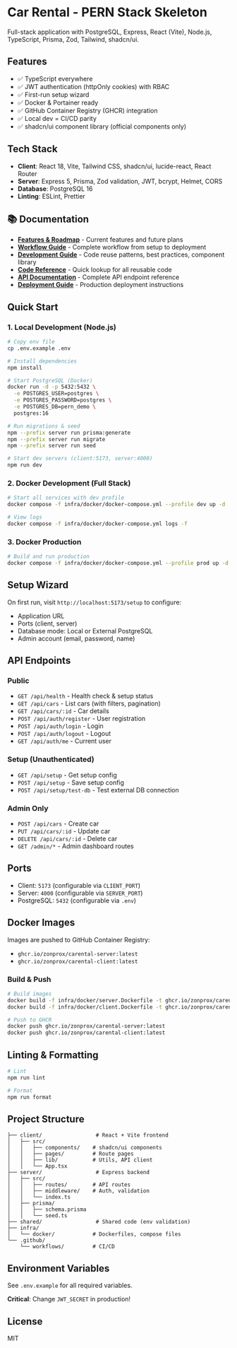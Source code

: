 # Car Rental - PERN Stack Skeleton

Full-stack application with PostgreSQL, Express, React (Vite), Node.js, TypeScript, Prisma, Zod, Tailwind, shadcn/ui.

## Features

- ✅ TypeScript everywhere
- ✅ JWT authentication (httpOnly cookies) with RBAC
- ✅ First-run setup wizard
- ✅ Docker & Portainer ready
- ✅ GitHub Container Registry (GHCR) integration
- ✅ Local dev = CI/CD parity
- ✅ shadcn/ui component library (official components only)

## Tech Stack

- **Client**: React 18, Vite, Tailwind CSS, shadcn/ui, lucide-react, React Router
- **Server**: Express 5, Prisma, Zod validation, JWT, bcrypt, Helmet, CORS
- **Database**: PostgreSQL 16
- **Linting**: ESLint, Prettier

## 📚 Documentation

- **[Features & Roadmap](FEATURES.md)** - Current features and future plans
- **[Workflow Guide](WORKFLOW.md)** - Complete workflow from setup to deployment
- **[Development Guide](DEVELOPMENT_GUIDE.md)** - Code reuse patterns, best practices, component library
- **[Code Reference](CODE_REFERENCE.md)** - Quick lookup for all reusable code
- **[API Documentation](API_DOCUMENTATION.md)** - Complete API endpoint reference
- **[Deployment Guide](DEPLOYMENT.md)** - Production deployment instructions

## Quick Start

### 1. Local Development (Node.js)

```bash
# Copy env file
cp .env.example .env

# Install dependencies
npm install

# Start PostgreSQL (Docker)
docker run -d -p 5432:5432 \
  -e POSTGRES_USER=postgres \
  -e POSTGRES_PASSWORD=postgres \
  -e POSTGRES_DB=pern_demo \
  postgres:16

# Run migrations & seed
npm --prefix server run prisma:generate
npm --prefix server run migrate
npm --prefix server run seed

# Start dev servers (client:5173, server:4000)
npm run dev
```

### 2. Docker Development (Full Stack)

```bash
# Start all services with dev profile
docker compose -f infra/docker/docker-compose.yml --profile dev up -d

# View logs
docker compose -f infra/docker/docker-compose.yml logs -f
```

### 3. Docker Production

```bash
# Build and run production
docker compose -f infra/docker/docker-compose.yml --profile prod up -d
```

## Setup Wizard

On first run, visit `http://localhost:5173/setup` to configure:
- Application URL
- Ports (client, server)
- Database mode: Local or External PostgreSQL
- Admin account (email, password, name)

## API Endpoints

### Public
- `GET /api/health` - Health check & setup status
- `GET /api/cars` - List cars (with filters, pagination)
- `GET /api/cars/:id` - Car details
- `POST /api/auth/register` - User registration
- `POST /api/auth/login` - Login
- `POST /api/auth/logout` - Logout
- `GET /api/auth/me` - Current user

### Setup (Unauthenticated)
- `GET /api/setup` - Get setup config
- `POST /api/setup` - Save setup config
- `POST /api/setup/test-db` - Test external DB connection

### Admin Only
- `POST /api/cars` - Create car
- `PUT /api/cars/:id` - Update car
- `DELETE /api/cars/:id` - Delete car
- `GET /admin/*` - Admin dashboard routes

## Ports

- Client: `5173` (configurable via `CLIENT_PORT`)
- Server: `4000` (configurable via `SERVER_PORT`)
- PostgreSQL: `5432` (configurable via `.env`)

## Docker Images

Images are pushed to GitHub Container Registry:
- `ghcr.io/zonprox/carental-server:latest`
- `ghcr.io/zonprox/carental-client:latest`

### Build & Push

```bash
# Build images
docker build -f infra/docker/server.Dockerfile -t ghcr.io/zonprox/carental-server:latest .
docker build -f infra/docker/client.Dockerfile -t ghcr.io/zonprox/carental-client:latest .

# Push to GHCR
docker push ghcr.io/zonprox/carental-server:latest
docker push ghcr.io/zonprox/carental-client:latest
```

## Linting & Formatting

```bash
# Lint
npm run lint

# Format
npm run format
```

## Project Structure

```
├── client/                 # React + Vite frontend
│   ├── src/
│   │   ├── components/    # shadcn/ui components
│   │   ├── pages/         # Route pages
│   │   ├── lib/           # Utils, API client
│   │   └── App.tsx
├── server/                 # Express backend
│   ├── src/
│   │   ├── routes/        # API routes
│   │   ├── middleware/    # Auth, validation
│   │   └── index.ts
│   ├── prisma/
│   │   ├── schema.prisma
│   │   └── seed.ts
├── shared/                 # Shared code (env validation)
├── infra/
│   └── docker/            # Dockerfiles, compose files
└── .github/
    └── workflows/         # CI/CD
```

## Environment Variables

See `.env.example` for all required variables.

**Critical**: Change `JWT_SECRET` in production!

## License

MIT
